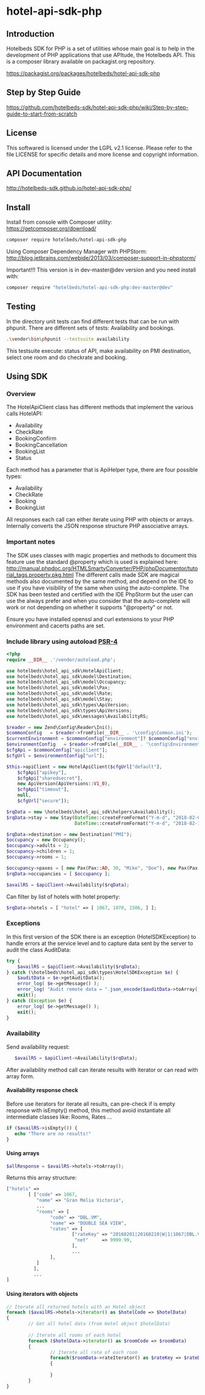 # hotel-api-sdk-php

## Introduction 
Hotelbeds SDK for PHP is a set of utilities whose main goal is to help in the development of PHP applications that use APItude, the Hotelbeds API.
This is a composer library available on packagist.org repository. 

https://packagist.org/packages/hotelbeds/hotel-api-sdk-php
## Step by Step Guide
https://github.com/hotelbeds-sdk/hotel-api-sdk-php/wiki/Step-by-step-guide-to-start-from-scratch

## License
This softwared is licensed under the LGPL v2.1 license. Please refer to the file LICENSE for specific details and more license and copyright information.

## API Documentation

http://hotelbeds-sdk.github.io/hotel-api-sdk-php/

## Install
Install from console with Composer utility: https://getcomposer.org/download/

```bash
composer require hotelbeds/hotel-api-sdk-php
```

Using Composer Dependency Manager with PHPStorm: http://blog.jetbrains.com/webide/2013/03/composer-support-in-phpstorm/

Important!!! This version is in dev-master@dev version and you need install with:

```bash
composer require "hotelbeds/hotel-api-sdk-php:dev-master@dev"
```
## Testing

In the directory unit tests can find different tests that can be run with phpunit. There are different sets of tests: Availability and bookings.

```bash
.\vendor\bin\phpunit --testsuite availability
```

This testsuite execute: status of API, make availability on PMI destination, select one room and do checkrate and booking.

## Using SDK

### Overview

The HotelApiClient class has different methods that implement the various calls HotelAPI:

* Availability
* CheckRate
* BookingConfirm
* BookingCancellation
* BookingList
* Status

Each method has a parameter that is ApiHelper type, there are four possible types:

* Availability
* CheckRate
* Booking
* BookingList

All responses each call can either iterate using PHP with objects or arrays. Internally converts the JSON response structure PHP associative arrays.

### Important notes

The SDK uses classes with magic properties and methods to document this feature use the standard @property which is used is explained here: http://manual.phpdoc.org/HTMLSmartyConverter/PHP/phpDocumentor/tutorial_tags.property.pkg.html
The different calls made SDK are magical methods also documented by the same method, and depend on the IDE to use if you have visibility of the same when using the auto-complete. The SDK has been tested and certified with the IDE PhpStorm but the user can use the always prefer and when you consider that the auto-complete will work or not depending on whether it supports "@property" or not.

Ensure you have installed openssl and curl extensions to your PHP environment and cacerts paths are set.

### Include library using autoload [PSR-4](http://www.php-fig.org/psr/psr-4/)

```php
<?php
require __DIR__ .'/vendor/autoload.php';

use hotelbeds\hotel_api_sdk\HotelApiClient;
use hotelbeds\hotel_api_sdk\model\Destination;
use hotelbeds\hotel_api_sdk\model\Occupancy;
use hotelbeds\hotel_api_sdk\model\Pax;
use hotelbeds\hotel_api_sdk\model\Rate;
use hotelbeds\hotel_api_sdk\model\Stay;
use hotelbeds\hotel_api_sdk\types\ApiVersion;
use hotelbeds\hotel_api_sdk\types\ApiVersions;
use hotelbeds\hotel_api_sdk\messages\AvailabilityRS;

$reader = new Zend\Config\Reader\Ini();
$commonConfig   = $reader->fromFile(__DIR__ . '\config\Common.ini');
$currentEnvironment = $commonConfig["environment"]? $commonConfig["environment"]: "DEFAULT";
$environmentConfig   = $reader->fromFile(__DIR__ . '\config\Environment.' . strtoupper($currentEnvironment) . '.ini');
$cfgApi = $commonConfig["apiclient"];
$cfgUrl = $environmentConfig["url"];

$this->apiClient = new HotelApiClient($cfgUrl["default"],
    $cfgApi["apikey"],
    $cfgApi["sharedsecret"],
    new ApiVersion(ApiVersions::V1_0),
    $cfgApi["timeout"],
    null,
    $cfgUrl["secure"]);

$rqData = new \hotelbeds\hotel_api_sdk\helpers\Availability();
$rqData->stay = new Stay(DateTime::createFromFormat("Y-m-d", "2018-02-01"),
                         DateTime::createFromFormat("Y-m-d", "2018-02-10"));

$rqData->destination = new Destination("PMI");
$occupancy = new Occupancy();
$occupancy->adults = 2;
$occupancy->children = 1;
$occupancy->rooms = 1;

$occupancy->paxes = [ new Pax(Pax::AD, 30, "Mike", "Doe"), new Pax(Pax::AD, 27, "Jane", "Doe"), new Pax(Pax::CH, 8, "Mack", "Doe") ];
$rqData->occupancies = [ $occupancy ];

$availRS = $apiClient->Availability($rqData);
```

Can filter by list of hotels with hotel property:

```php
$rqData->hotels = [ "hotel" => [ 1067, 1070, 1506, ] ];
```

### Exceptions 

In this first version of the SDK there is an exception (HotelSDKException) to handle errors at the service level and to capture data sent by the server to audit the class AuditData:

```php
try {
    $availRS = $apiClient->Availability($rqData);
} catch (\hotelbeds\hotel_api_sdk\types\HotelSDKException $e) {
    $auditData = $e->getAuditData();
    error_log( $e->getMessage() );
    error_log( "Audit remote data = ".json_encode($auditData->toArray()));
    exit();
} catch (Exception $e) {
    error_log( $e->getMessage() );
    exit();
}
```

### Availability

Send availability request:

```php
   $availRS = $apiClient->Availability($rqData);
```

After availability method call can iterate results with iterator or can read with array form.

#### Availability response check

Before use iterators for iterate all results, can pre-check if is empty response with isEmpty() method, this method avoid instantiate all intermediate classes like: Rooms, Rates ...

```php
if ($availRS->isEmpty()) {
   echo "There are no results!"
}
``` 

#### Using arrays

```php
$allResponse = $availRS->hotels->toArray();
``` 

Returns this array structure:
```php
["hotels" => 
        [ ["code" => 1067,
           "name" => "Gran Melia Victoria",
           ...
           "rooms" => [
                "code" => "DBL.VM",
                "name" => "DOUBLE SEA VIEW",
                "rates" => [ 
                        ["rateKey" => "20160201|20160210|W|1|1067|DBL.VM|ID_B2B_24|RO|BARE|1~2~1|8|N@1102568804",
                         "net"     => 9999.99,
                        ],
                        ...
                ],
           ]
          ],
          ...
]           
```

#### Using iterators with objects
```php
// Iterate all returned hotels with an Hotel object
foreach ($availRS->hotels->iterator() as $hotelCode => $hotelData)
{
        // Get all hotel data (from Hotel object $hotelData)
        
        // Iterate all rooms of each hotel
        foreach ($hotelData->iterator() as $roomCode => $roomData)
        {
                // Iterate all rate of each room
                foreach($roomData->rateIterator() as $rateKey => $rateData)
                {
                        
                }
        }
}

```
